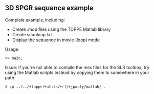 ## 3D SPGR sequence example

Complete example, including:

+ Create .mod files using the TOPPE Matlab library
+ Create scanloop.txt
+ Display the sequence in movie (loop) mode

Usage:
```
>> main;
```

Issue:
If you're not able to compile the mex files for the SLR toolbox, try using the Matlab scripts instead by copying them to somewhere in your path:
```
$ cp ../../+toppe/+utils/+rf/+jpauly/matlab/ .
```
